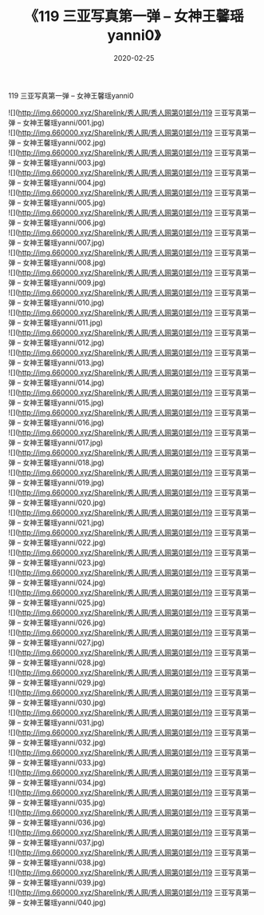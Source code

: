 ﻿---
layout: post
title:  《119 三亚写真第一弹 – 女神王馨瑶yanni0》
date:   2020-02-25
img: http://img.660000.xyz/Sharelink/秀人网/秀人网第01部分/119 三亚写真第一弹 – 女神王馨瑶yanni0/000.jpg
categories: [美女, 清纯, 唯美]
---

119 三亚写真第一弹 – 女神王馨瑶yanni0

  ![](http://img.660000.xyz/Sharelink/秀人网/秀人网第01部分/119 三亚写真第一弹 – 女神王馨瑶yanni/001.jpg) <br> ![](http://img.660000.xyz/Sharelink/秀人网/秀人网第01部分/119 三亚写真第一弹 – 女神王馨瑶yanni/002.jpg) <br> ![](http://img.660000.xyz/Sharelink/秀人网/秀人网第01部分/119 三亚写真第一弹 – 女神王馨瑶yanni/003.jpg) <br> ![](http://img.660000.xyz/Sharelink/秀人网/秀人网第01部分/119 三亚写真第一弹 – 女神王馨瑶yanni/004.jpg) <br> ![](http://img.660000.xyz/Sharelink/秀人网/秀人网第01部分/119 三亚写真第一弹 – 女神王馨瑶yanni/005.jpg) <br> ![](http://img.660000.xyz/Sharelink/秀人网/秀人网第01部分/119 三亚写真第一弹 – 女神王馨瑶yanni/006.jpg) <br> ![](http://img.660000.xyz/Sharelink/秀人网/秀人网第01部分/119 三亚写真第一弹 – 女神王馨瑶yanni/007.jpg) <br> ![](http://img.660000.xyz/Sharelink/秀人网/秀人网第01部分/119 三亚写真第一弹 – 女神王馨瑶yanni/008.jpg) <br> ![](http://img.660000.xyz/Sharelink/秀人网/秀人网第01部分/119 三亚写真第一弹 – 女神王馨瑶yanni/009.jpg) <br> ![](http://img.660000.xyz/Sharelink/秀人网/秀人网第01部分/119 三亚写真第一弹 – 女神王馨瑶yanni/010.jpg) <br> ![](http://img.660000.xyz/Sharelink/秀人网/秀人网第01部分/119 三亚写真第一弹 – 女神王馨瑶yanni/011.jpg) <br> ![](http://img.660000.xyz/Sharelink/秀人网/秀人网第01部分/119 三亚写真第一弹 – 女神王馨瑶yanni/012.jpg) <br> ![](http://img.660000.xyz/Sharelink/秀人网/秀人网第01部分/119 三亚写真第一弹 – 女神王馨瑶yanni/013.jpg) <br> ![](http://img.660000.xyz/Sharelink/秀人网/秀人网第01部分/119 三亚写真第一弹 – 女神王馨瑶yanni/014.jpg) <br> ![](http://img.660000.xyz/Sharelink/秀人网/秀人网第01部分/119 三亚写真第一弹 – 女神王馨瑶yanni/015.jpg) <br> ![](http://img.660000.xyz/Sharelink/秀人网/秀人网第01部分/119 三亚写真第一弹 – 女神王馨瑶yanni/016.jpg) <br> ![](http://img.660000.xyz/Sharelink/秀人网/秀人网第01部分/119 三亚写真第一弹 – 女神王馨瑶yanni/017.jpg) <br> ![](http://img.660000.xyz/Sharelink/秀人网/秀人网第01部分/119 三亚写真第一弹 – 女神王馨瑶yanni/018.jpg) <br> ![](http://img.660000.xyz/Sharelink/秀人网/秀人网第01部分/119 三亚写真第一弹 – 女神王馨瑶yanni/019.jpg) <br> ![](http://img.660000.xyz/Sharelink/秀人网/秀人网第01部分/119 三亚写真第一弹 – 女神王馨瑶yanni/020.jpg) <br> ![](http://img.660000.xyz/Sharelink/秀人网/秀人网第01部分/119 三亚写真第一弹 – 女神王馨瑶yanni/021.jpg) <br> ![](http://img.660000.xyz/Sharelink/秀人网/秀人网第01部分/119 三亚写真第一弹 – 女神王馨瑶yanni/022.jpg) <br> ![](http://img.660000.xyz/Sharelink/秀人网/秀人网第01部分/119 三亚写真第一弹 – 女神王馨瑶yanni/023.jpg) <br> ![](http://img.660000.xyz/Sharelink/秀人网/秀人网第01部分/119 三亚写真第一弹 – 女神王馨瑶yanni/024.jpg) <br> ![](http://img.660000.xyz/Sharelink/秀人网/秀人网第01部分/119 三亚写真第一弹 – 女神王馨瑶yanni/025.jpg) <br> ![](http://img.660000.xyz/Sharelink/秀人网/秀人网第01部分/119 三亚写真第一弹 – 女神王馨瑶yanni/026.jpg) <br> ![](http://img.660000.xyz/Sharelink/秀人网/秀人网第01部分/119 三亚写真第一弹 – 女神王馨瑶yanni/027.jpg) <br> ![](http://img.660000.xyz/Sharelink/秀人网/秀人网第01部分/119 三亚写真第一弹 – 女神王馨瑶yanni/028.jpg) <br> ![](http://img.660000.xyz/Sharelink/秀人网/秀人网第01部分/119 三亚写真第一弹 – 女神王馨瑶yanni/029.jpg) <br> ![](http://img.660000.xyz/Sharelink/秀人网/秀人网第01部分/119 三亚写真第一弹 – 女神王馨瑶yanni/030.jpg) <br> ![](http://img.660000.xyz/Sharelink/秀人网/秀人网第01部分/119 三亚写真第一弹 – 女神王馨瑶yanni/031.jpg) <br> ![](http://img.660000.xyz/Sharelink/秀人网/秀人网第01部分/119 三亚写真第一弹 – 女神王馨瑶yanni/032.jpg) <br> ![](http://img.660000.xyz/Sharelink/秀人网/秀人网第01部分/119 三亚写真第一弹 – 女神王馨瑶yanni/033.jpg) <br> ![](http://img.660000.xyz/Sharelink/秀人网/秀人网第01部分/119 三亚写真第一弹 – 女神王馨瑶yanni/034.jpg) <br> ![](http://img.660000.xyz/Sharelink/秀人网/秀人网第01部分/119 三亚写真第一弹 – 女神王馨瑶yanni/035.jpg) <br> ![](http://img.660000.xyz/Sharelink/秀人网/秀人网第01部分/119 三亚写真第一弹 – 女神王馨瑶yanni/036.jpg) <br> ![](http://img.660000.xyz/Sharelink/秀人网/秀人网第01部分/119 三亚写真第一弹 – 女神王馨瑶yanni/037.jpg) <br> ![](http://img.660000.xyz/Sharelink/秀人网/秀人网第01部分/119 三亚写真第一弹 – 女神王馨瑶yanni/038.jpg) <br> ![](http://img.660000.xyz/Sharelink/秀人网/秀人网第01部分/119 三亚写真第一弹 – 女神王馨瑶yanni/039.jpg) <br> ![](http://img.660000.xyz/Sharelink/秀人网/秀人网第01部分/119 三亚写真第一弹 – 女神王馨瑶yanni/040.jpg) <br>